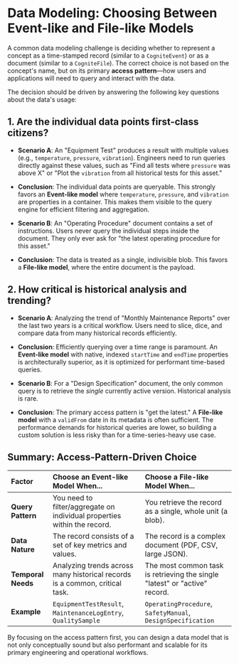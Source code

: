 # Data Modeling: Choosing Between Event-like and File-like Models

A common data modeling challenge is deciding whether to represent a concept as a time-stamped record (similar to a `CogniteEvent`) or as a document (similar to a `CogniteFile`). The correct choice is not based on the concept's name, but on its primary **access pattern**—how users and applications will need to query and interact with the data.

The decision should be driven by answering the following key questions about the data's usage:

## 1. Are the individual data points first-class citizens?

- **Scenario A**: An "Equipment Test" produces a result with multiple values (e.g., `temperature`, `pressure`, `vibration`). Engineers need to run queries directly against these values, such as "Find all tests where `pressure` was above X" or "Plot the `vibration` from all historical tests for this asset."
- **Conclusion**: The individual data points are queryable. This strongly favors an **Event-like model** where `temperature`, `pressure`, and `vibration` are properties in a container. This makes them visible to the query engine for efficient filtering and aggregation.

- **Scenario B**: An "Operating Procedure" document contains a set of instructions. Users never query the individual steps inside the document. They only ever ask for "the latest operating procedure for this asset."
- **Conclusion**: The data is treated as a single, indivisible blob. This favors a **File-like model**, where the entire document is the payload.

## 2. How critical is historical analysis and trending?

- **Scenario A**: Analyzing the trend of "Monthly Maintenance Reports" over the last two years is a critical workflow. Users need to slice, dice, and compare data from many historical records efficiently.
- **Conclusion**: Efficiently querying over a time range is paramount. An **Event-like model** with native, indexed `startTime` and `endTime` properties is architecturally superior, as it is optimized for performant time-based queries.

- **Scenario B**: For a "Design Specification" document, the only common query is to retrieve the *single* currently active version. Historical analysis is rare.
- **Conclusion**: The primary access pattern is "get the latest." A **File-like model** with a `validFrom` date in its metadata is often sufficient. The performance demands for historical queries are lower, so building a custom solution is less risky than for a time-series-heavy use case.

## Summary: Access-Pattern-Driven Choice

| Factor | Choose an Event-like Model When... | Choose a File-like Model When... |
| :--- | :--- | :--- |
| **Query Pattern** | You need to filter/aggregate on individual properties within the record. | You retrieve the record as a single, whole unit (a blob). |
| **Data Nature** | The record consists of a set of key metrics and values. | The record is a complex document (PDF, CSV, large JSON). |
| **Temporal Needs**| Analyzing trends across many historical records is a common, critical task. | The most common task is retrieving the single "latest" or "active" record. |
| **Example** | `EquipmentTestResult`, `MaintenanceLogEntry`, `QualitySample` | `OperatingProcedure`, `SafetyManual`, `DesignSpecification` |

By focusing on the access pattern first, you can design a data model that is not only conceptually sound but also performant and scalable for its primary engineering and operational workflows.
